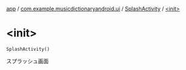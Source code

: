 [app](../../index.md) / [com.example.musicdictionaryandroid.ui](../index.md) / [SplashActivity](index.md) / [&lt;init&gt;](./-init-.md)

# &lt;init&gt;

`SplashActivity()`

スプラッシュ画面

